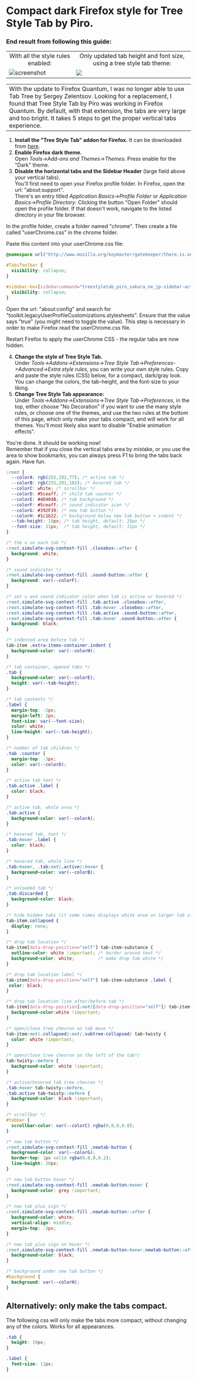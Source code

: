 # Compact dark Firefox style for Tree Style Tab by Piro.

### End result from following this guide:
<table>
    <tr>
      <td align="center">
        With all the style rules enabled:
      </td>
      <td align="center">
        Only updated tab height and font size, using a tree style tab theme:
      </td>
    </tr>
    <tr>
      <td>
      <img alt="screenshot" src="https://raw.githubusercontent.com/doublejim/tree-style-tab-compact-dark-style/master/screenshot.png"/>
      </td>
      <td>
        <img alt"screenshot/only compact" src="https://raw.githubusercontent.com/doublejim/tree-style-tab-compact-dark-style/master/screenshot-only-compact.png"/>
      </td>
    </tr>
</table>
<table>
<tr>
<td>
With the update to Firefox Quantum, I was no longer able to use Tab Tree by Sergey Zelentsov.
Looking for a replacement, I found that Tree Style Tab by Piro was working in Firefox Quantum.
By default, with that extension, the tabs are very large and too bright.
It takes 5 steps to get the proper vertical tabs experience.
    </td>
</tr>
</table>

1. <b>Install the "Tree Style Tab" addon for Firefox.</b> It can be downloaded from <a target="_blank" href="https://addons.mozilla.org/en-US/firefox/addon/tree-style-tab/">here</a>.
2. <b>Enable Firefox dark theme.</b><br>
Open *Tools->Add-ons and Themes->Themes*. Press enable for the "Dark" theme.
3. <b>Disable the horizontal tabs and the Sidebar Header</b> (large field above your vertical tabs).<br>
You'll first need to open your Firefox profile folder. In Firefox, open the url: "about:support".<br>
There's an entry titled *Application Basics->Profile Folder* or *Application Basics->Profile Directory*. Clicking the button "Open Folder" should open the profile folder. If that doesn't work, navigate to the listed directory in your file browser.

In the profile folder, create a folder named "chrome".
Then create a file called "userChrome.css" in the chrome folder.

Paste this content into your userChrome.css file:
```css
@namespace url("http://www.mozilla.org/keymaster/gatekeeper/there.is.only.xul");

#TabsToolbar {
  visibility: collapse;
}

#sidebar-box[sidebarcommand="treestyletab_piro_sakura_ne_jp-sidebar-action"] #sidebar-header {
  visibility: collapse;
}
```
Open the url: "about:config" and search for "toolkit.legacyUserProfileCustomizations.stylesheets". Ensure that the value says "true" (you might need to toggle the value). This step is necessary in order to make Firefox read the userChrome.css file.

Restart Firefox to apply the userChrome CSS - the regular tabs are now hidden.

4. <b>Change the style of Tree Style Tab.</b><br>
Under *Tools->Addons->Extensions->Tree Style Tab->Preferences->Advanced->Extra style rules*, you can write your own style rules.
Copy and paste the style rules (CSS) below, for a compact, dark/gray look. You can change the colors, the tab-height, and the font-size to your liking.
5. <b>Change Tree Style Tab appearance:</b><br>
Under *Tools->Addons->Extensions->Tree Style Tab->Preferences*, in the top, either choose "No Decoration" if you want to use the many style rules, or choose one of the themes, and use the two rules at the bottom of this page, which only make your tabs compact, and will work for all themes.
You'll most likely also want to disable "Enable animation effects".

You're done. It should be working now!<br>
Remember that if you close the vertical tabs area by mistake, or you use the area to show bookmarks, you can always press F1 to bring the tabs back again. Have fun.

```css
:root {
  --colorA: rgb(255,192,77); /* active tab */
  --colorB: rgb(255,201,102); /* hovered tab */
  --colorC: white; /* scrollbar */
  --colorD: #5ceaff; /* child tab counter */
  --colorE: #4D404B; /* tab background */
  --colorF: #5ceaff; /* sound indicator icon */
  --colorG: #392F39; /* new tab button */
  --colorH: #1c1b22; /* background below new tab button + indent */
  --tab-height: 19px; /* tab height, default: 19px */
  --font-size: 11px;  /* tab height, default: 11px */
}

/* the x on each tab */
:root.simulate-svg-context-fill .closebox::after {
  background: white;
}

/* sound indicator */
:root.simulate-svg-context-fill .sound-button::after {
  background: var(--colorF);
}

/* set x and sound indicator color when tab is active or hovered */
:root.simulate-svg-context-fill .tab.active .closebox::after,
:root.simulate-svg-context-fill .tab:hover .closebox::after,
:root.simulate-svg-context-fill .tab.active .sound-button::after,
:root.simulate-svg-context-fill .tab:hover .sound-button::after {
  background: black;
}

/* indented area before tab */
tab-item .extra-items-container.indent {
  background-color: var(--colorH);
}

/* tab container, opened tabs */
.tab {
  background-color: var(--colorE); 
  height: var(--tab-height);
}

/* tab contents */
.label {
  margin-top: -2px;
  margin-left: 2px;
  font-size: var(--font-size);
  color: white;
  line-height: var(--tab-height);
}

/* number of tab children */
.tab .counter {
  margin-top: -3px;
  color: var(--colorD);
}

/* active tab text */
.tab.active .label {
  color: black;
}

/* active tab, whole area */
.tab.active {
  background-color: var(--colorA);
}

/* hovered tab, text */
.tab:hover .label {
  color: black;
}

/* hovered tab, whole line */
.tab:hover, .tab:not(.active):hover {
  background-color: var(--colorB);
}

/* unloaded tab */
.tab.discarded {
  background-color: black;
}

/* hide hidden tabs (it some times displays white area on larger tab sizes if this is not set) */
tab-item.collapsed {
  display: none; 
}

/* drop tab location */
tab-item[data-drop-position="self"] tab-item-substance {
  outline-color: white !important; /* border around text */
  background-color: white;         /* make drop tab white */
}

/* drop tab location label */
tab-item[data-drop-position="self"] tab-item-substance .label {
 color: black; 
}

/* drop tab location line after/before tab */
tab-item[data-drop-position]:not([data-drop-position="self"]) tab-item-substance::before {
  background-color:white !important;
}

/* open/close tree chevron on tab move */
tab-item:not(.collapsed):not(.subtree-collapsed) tab-twisty {
  color: white !important;
}

/* open/close tree chevron on the left of the tab*/
tab-twisty::before {
  background-color: white !important; 
}

/* active/hovered tab tree chevron */
.tab:hover tab-twisty::before,
.tab.active tab-twisty::before {
  background-color: black !important; 
}

/* scrollbar */
#tabbar {
  scrollbar-color: var(--colorC) rgba(0,0,0,0.8);
}

/* new tab button */
:root.simulate-svg-context-fill .newtab-button {
  background-color: var(--colorG);
  border-top: 1px solid rgba(0,0,0,0.2);
  line-height: 20px;
}

/* new tab button hover */
:root.simulate-svg-context-fill .newtab-button:hover {
  background-color: grey !important;
}

/* new tab plus sign */
:root.simulate-svg-context-fill .newtab-button::after {
  background-color: white;
  vertical-align: middle;
  margin-top: -3px;
}

/* new tab plus sign on hover */
:root.simulate-svg-context-fill .newtab-button:hover.newtab-button::after {
  background-color: black; 
}

/* background under new tab button */
#background {
  background: var(--colorH); 
}
```

## Alternatively: only make the tabs compact.

The following css will only make the tabs more compact, without changing any of the colors.
Works for all appearances.
```css
.tab {
  height: 19px;
}

.label {
  font-size: 11px;
}
```
